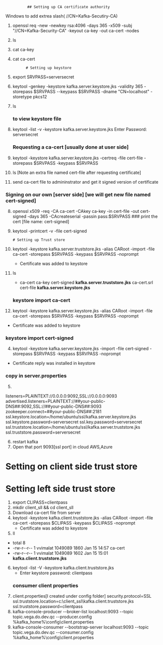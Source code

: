               ## Setting up CA certificate authority 
Windows to add extrea slash( //CN=Kafka-Secutiry-CA)
1. openssl req -new -newkey rsa:4096 -days 365 -x509 -subj "//CN=Kafka-Security-CA" -keyout ca-key -out ca-cert -nodes
2. ls 
3. cat ca-key
4. cat ca-cert

			 # Setting up keystore

1. export SRVPASS=serversecret
2.  keytool -genkey -keystore kafka.server.keystore.jks -validity 365 -storepass $SRVPASS --keypass $SRVPASS -dname "CN=localhost" -storetype pkcs12
3. ls
   ### to view keystore file
4. keytool -list -v -keystore kafka.server.keystore.jks
   Enter Password: serversecret
   ### Requesting a ca-cert [usually done at user side]
5. keytool -keystore kafka.server.keystore.jks -certreq -file cert-file -storepass $SRVPASS 
   -keypass $SRVPASS
6. ls [Note an extra file named cert-file after requesting certificate]
7. send ca-cert file to admininstrator and get it signed version of certificate
  ### Signing on our own [server side] [we will get new file named cert-signed]
 8.  openssl x509 -req -CA ca-cert -CAkey ca-key -in cert-file -out cert-signed -days 365 -CAcreateserial -passin pass:$SRVPASS
    ### print the cert [file name: cert-signed]
 9. keytool -printcert -v -file cert-signed

 		# Setting up Trust store
1.  keytool -keystore kafka.server.truststore.jks -alias CARoot -import -file ca-cert -storepass $SRVPASS -keypass $SRVPASS -noprompt
    * Certificate was added to keystore 
2. ls
   * ca-cert      ca-key     cert-signed **kafka.server.truststore.jks** ca-cert.srl  cert-file  **kafka.server.keystore.jks**
   ### keystore import ca-cert
3.  keytool -keystore kafka.server.keystore.jks -alias CARoot -import -file ca-cert -storepass $SRVPASS -keypass $SRVPASS -noprompt
   * Certificate was added to keystore
   ### keystore import cert-signed
4.  keytool -keystore kafka.server.keystore.jks -import -file cert-signed -storepass $SRVPASS -keypass $SRVPASS -noprompt
   * Certificate reply was installed in keystore
   ### copy in server.properties
5. 
 listeners=PLAINTEXT://0.0.0.0:9092,SSL://0.0.0.0:9093
 advertised.listeners=PLAINTEXT://##your-public-DNS##:9092,SSL://##your-public-DNS##:9093
 zookeeper.connect=##your-public-DNS##:2181
 ssl.keystore.location=/home/ubuntu/ssl/kafka.server.keystore.jks
 ssl.keystore.password=serversecret
 ssl.key.password=serversecret
 ssl.truststore.location=/home/ubuntu/ssl/kafka.server.truststore.jks
 ssl.truststore.password=serversecret
 
6. restart kafka
7. Open that port 9093[ssl port] in cloud AWS,Azure

# Setting on client side trust store
# Setting left side trust store

1. export CLIPASS=clientpass
2. mkdir client_sll && cd client_sll
3. Download ca-cert file from server
4. keytool -keystore kafka.client.truststore.jks -alias CARoot -import -file ca-cert -storepass $CLIPASS -keypass $CLIPASS -noprompt
   * Certificate was added to keystore
5. ll
  * total 8
  * -rw-r--r-- 1 vvimalat 1049089 1860 Jan 15 14:57 ca-cert
  * -rw-r--r-- 1 vvimalat 1049089 1602 Jan 15 15:01 **kafka.client.truststore.jks**
6. keytool -list -V -keystore kafka.client.truststore.jks
     * Enter keystore password:  clientpass
     ### consumer client properties
7. client.properties[I created under config folder]
  security.protocol=SSL
  ssl.truststore.location=c:\\client_ssl\\kafka.client.truststore.jks
  ssl.truststore.password=clientpass
8. kafka-console-producer --broker-list localhost:9093 --topic topic.vega.do.dev.qc --producer.config %kafka_home%\config\client.properties
9. kafka-console-consumer --bootstrap-server localhost:9093 --topic topic.vega.do.dev.qc --consumer.config %kafka_home%\config\client.properties







